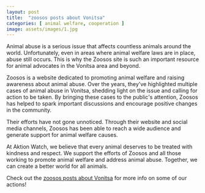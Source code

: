 ```yaml
---
layout: post
title:  "zoosos posts about Vonitsa"
categories: [ animal welfare, cooperation ]
image: assets/images/1.jpg
---
```

Animal abuse is a serious issue that affects countless animals around the world. Unfortunately, even in areas where animal welfare laws are in place, abuse still occurs. This is why the Zoosos site is such an important resource for animal advocates in the Vonitsa area and beyond.

Zoosos is a website dedicated to promoting animal welfare and raising awareness about animal abuse. Over the years, they've highlighted multiple cases of animal abuse in Vonitsa, shedding light on the issue and calling for action to be taken. By bringing these cases to the public's attention, Zoosos has helped to spark important discussions and encourage positive changes in the community.

Their efforts have not gone unnoticed. Through their website and social media channels, Zoosos has been able to reach a wide audience and generate support for animal welfare causes.

At Aktion Watch, we believe that every animal deserves to be treated with kindness and respect. We support the efforts of Zoosos and all those working to promote animal welfare and address animal abuse. Together, we can create a better world for all animals.

Check out the [zoosos posts about Vonitsa][zoosos-posts] for more info on  some of our actions!

[zoosos-posts]: https://www.zoosos.gr/etiketa/bonitsa-aitoloakarnanias/#axzz7x6TiiS77
